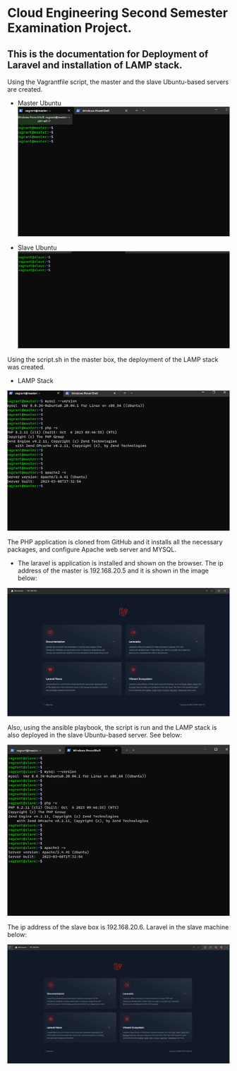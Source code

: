 # Cloud Engineering Second Semester Examination Project.
## This is the documentation for Deployment of Laravel and installation of LAMP stack.


Using the Vagrantfile script, the master and the slave Ubuntu-based servers are created. 

- Master Ubuntu
![Master Ubuntu](/images/master_ubuntu.png)

- Slave Ubuntu
![Slave Ubuntu](/images/slave_ubuntu.png)

Using the script.sh in the master box, the deployment of the LAMP stack was created.

- LAMP Stack

![LAMP STACK in master](/images/LAMP_shot.png)

The PHP application is cloned from GitHub and it installs all the necessary packages, and configure Apache web server and MYSQL.

- The laravel is application is installed and shown on the browser. The ip address of the master is 192.168.20.5 and it is shown in the image below:

![Laravel in Master box](/images/master_laravel.png)

Also, using the ansible playbook, the script is run and the LAMP stack is also deployed in the slave Ubuntu-based server. See below:

![LAMP stack in slave](/images/slave_lamp_shot.png)

The ip address of the slave box is 192.168.20.6. Laravel in the slave machine below:

![Laravel in Slave box](/images/slave-laravel.png)